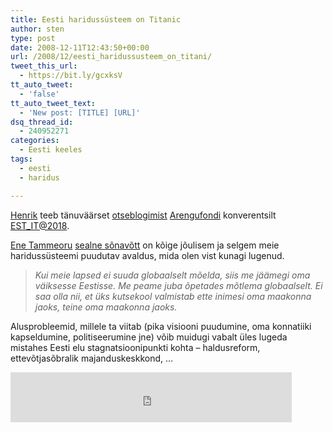 ```yaml
---
title: Eesti haridussüsteem on Titanic
author: sten
type: post
date: 2008-12-11T12:43:50+00:00
url: /2008/12/eesti_haridussusteem_on_titani/
tweet_this_url:
  - https://bit.ly/gcxksV
tt_auto_tweet:
  - 'false'
tt_auto_tweet_text:
  - 'New post: [TITLE] [URL]'
dsq_thread_id:
  - 240952271
categories:
  - Eesti keeles
tags:
  - eesti
  - haridus

---
```

[Henrik][1] teeb tänuväärset [otseblogimist][2] [Arengufondi][3] konverentsilt [EST_IT@2018][4]. 

[Ene Tammeoru][5] [sealne sõnavõtt][6] on kõige jõulisem ja selgem meie haridussüsteemi puudutav avaldus, mida olen vist kunagi lugenud.

> _Kui meie lapsed ei suuda globaalselt mõelda, siis me jäämegi oma väiksesse Eestisse. Me peame juba õpetades mõtlema globaalselt. Ei saa olla nii, et üks kutsekool valmistab ette inimesi oma maakonna jaoks, teine oma maakonna jaoks._

Alusprobleemid, millele ta viitab (pika visiooni puudumine, oma konnatiiki kapseldumine, politiseerumine jne) võib muidugi vabalt üles lugeda mistahes Eesti elu stagnatsioonipunkti kohta &#8211; haldusreform, ettevõtjasõbralik majanduskeskkond, &#8230;

<iframe src="http://www.facebook.com/plugins/like.php?href=http%3A%2F%2Fsten.tamkivi.com%2F2008%2F12%2Feesti_haridussusteem_on_titani%2F&layout=standard&show_faces=true&width=450&action=like&colorscheme=light&height=80" scrolling="no" frameborder="0" style="border:none; overflow:hidden; width:450px; height:80px;" allowTransparency="true"></iframe>

 [1]: http://henrik.tehnokratt.net/
 [2]: http://www.arengufond.ee/blogs/investment/
 [3]: http://www.arengufond.ee/
 [4]: http://www.arengufond.ee/news/foresight/news503/
 [5]: http://www.linkedin.com/pub/3/723/398
 [6]: http://www.arengufond.ee/blogs/investment/blog35/
